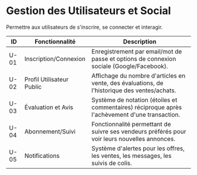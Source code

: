 # Gestion des Utilisateurs et Social

Permettre aux utilisateurs de s'inscrire, se connecter et interagir.

| ID   | Fonctionnalité          | Description                                                                                                                                                             |
|------|-------------------------|-------------------------------------------------------------------------------------------------------------------------------------------------------------------------|
| U-01 | Inscription/Connexion   | Enregistrement par email/mot de passe et options de connexion sociale (Google/Facebook).                                                                                |
| U-02 | Profil Utilisateur Public | Affichage du nombre d'articles en vente, des évaluations, de l'historique des ventes/achats.                                                                            |
| U-03 | Évaluation et Avis      | Système de notation (étoiles et commentaires) réciproque après l'achèvement d'une transaction.                                                                            |
| U-04 | Abonnement/Suivi        | Fonctionnalité permettant de suivre ses vendeurs préférés pour voir leurs nouvelles annonces.                                                                           |
| U-05 | Notifications           | Système d'alertes pour les offres, les ventes, les messages, les suivis de colis.                                                                                       |
